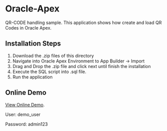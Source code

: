 # Oracle-Apex

QR-CODE handling sample. This application shows how create and load QR Codes in Oracle Apex.

Installation Steps
--------------------------

1. Download the .zip files of this directory
2. Navigate into Oracle Apex Environment to App Builder -> Import
3. Drag and Drop the .zip file and click next until finish the installation
4. Execute the SQL script into .sql file.
5. Run the application 

Online Demo
--------------------------

[View Online Demo](https://apex.oracle.com/pls/apex/sofer_test/r/apexdemo1).

User: demo_user

Password: admin123

